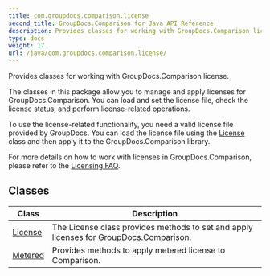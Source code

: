 ```yaml
---
title: com.groupdocs.comparison.license
second_title: GroupDocs.Comparison for Java API Reference
description: Provides classes for working with GroupDocs.Comparison license.
type: docs
weight: 17
url: /java/com.groupdocs.comparison.license/
---
```


Provides classes for working with GroupDocs.Comparison license.

The classes in this package allow you to manage and apply licenses for GroupDocs.Comparison. You can load and set the license file, check the license status, and perform license-related operations.

To use the license-related functionality, you need a valid license file provided by GroupDocs. You can load the license file using the [License](../../com.groupdocs.comparison.license/license) class and then apply it to the GroupDocs.Comparison library.

For more details on how to work with licenses in GroupDocs.Comparison, please refer to the [Licensing FAQ][].


[Licensing FAQ]: https://purchase.groupdocs.com/faqs/licensing


## Classes

| Class | Description |
| --- | --- |
| [License](../com.groupdocs.comparison.license/license) | The License class provides methods to set and apply licenses for GroupDocs.Comparison. |
| [Metered](../com.groupdocs.comparison.license/metered) | Provides methods to apply metered license to Comparison. |
